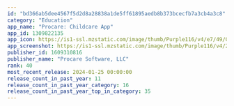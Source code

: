 ```yaml
---
id: "bd366ab5dee4567f5d2d8a28838a1de5ff61895aedb8b373bcecfb7a3cb4a3c8"
category: "Education"
app_name: "Procare: Childcare App"
app_id: 1309822135
app_icon: https://is1-ssl.mzstatic.com/image/thumb/Purple116/v4/e7/49/0c/e7490c29-0bfc-d20a-6d26-20f5bb2d8e3d/AppIcon-PC-1x_U007emarketing-0-7-0-85-220.jpeg/1024x1024bb.png
app_screenshot: https://is1-ssl.mzstatic.com/image/thumb/Purple116/v4/20/02/94/200294af-52d4-75f7-7b60-688c1cc65a6c/4c1b9767-493b-4ac3-901c-4e28940bbc5a_iOS_Mobile_InstantUpdates_1_6_5.png/1242x2688bb.png
publisher_id: 1609310816
publisher_name: "Procare Software, LLC"
rank: 40
most_recent_release: 2024-01-25 00:00:00
release_count_in_past_year: 11
release_count_in_past_year_category: 16
release_count_in_past_year_top_in_category: 35
---
```

